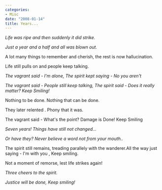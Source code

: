 ```yaml
---
categories:
- Misc
date: "2008-01-14"
title: Years...
---
```


_Life was ripe and then suddenly it did strike._

_Just a year and a half and all was blown out._

A lot many things to remember and cherish, the rest is now hallucination.

Life still pulls on and people keep talking.

_The vagrant said - I'm alone, The spirit kept saying - No you aren't_

_The vagrant said - People still keep talking, The spirit said - Does it really matter? Keep Smiling!_

Nothing to be done. Nothing that can be done.

They later relented . Phony that it was.

The vagrant said - What's the point? Damage is Done! Keep Smiling

_Seven years! Things have still not changed..._

_Or have they? Never believe a word not from your mouth.._

The spirit still remains, treading parallely with the wanderer.All the way just saying - I'm with you , Keep smiling.

Not a moment of remorse, lest life strikes again!

_Three cheers to the spirit._

_Justice will be done, Keep smiling!_
